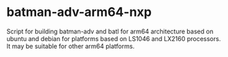 # batman-adv-arm64-nxp
Script for building batman-adv and batl for arm64 architecture based on ubuntu and debian for platforms based on LS1046 and LX2160 processors. It may be suitable for other arm64 platforms.

